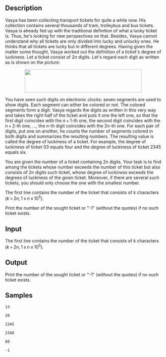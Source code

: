 ## Description

<div><p>Vasya has been collecting transport tickets for quite a while now. His collection contains several thousands of tram, trolleybus and bus tickets. Vasya is already fed up with the traditional definition of what a lucky ticket is. Thus, he's looking for new perspectives on that. Besides, Vasya cannot understand why all tickets are only divided into lucky and unlucky ones. He thinks that all tickets are lucky but in different degrees. Having given the matter some thought, Vasya worked out the definition of a ticket's <span class="tex-font-style-it">degree of luckiness</span>. Let a ticket consist of <span class="tex-span">2<i>n</i></span> digits. Let's regard each digit as written as is shown on the picture:</p><center> <img class="tex-graphics" height="75px" src="./25660/file/ugB6fCM6.png" style="max-width: 100.0%;max-height: 100.0%;" width="378px"> </center><p>You have seen such digits on electronic clocks: seven segments are used to show digits. Each segment can either be colored or not. The colored segments form a digit. Vasya regards the digits as written in this very way and takes the right half of the ticket and puts it one the left one, so that the first digit coincides with the <span class="tex-span"><i>n</i> + 1</span>-th one, the second digit coincides with the <span class="tex-span"><i>n</i> + 2</span>-th one, ..., the <span class="tex-span"><i>n</i></span>-th digit coincides with the <span class="tex-span">2<i>n</i></span>-th one. For each pair of digits, put one on another, he counts the number of segments colored in both digits and summarizes the resulting numbers. The resulting value is called the <span class="tex-font-style-it">degree of luckiness</span> of a ticket. For example, the degree of luckiness of ticket 03 equals four and the degree of luckiness of ticket 2345 equals six.</p><p>You are given the number of a ticket containing <span class="tex-span">2<i>n</i></span> digits. Your task is to find among the tickets whose number exceeds the number of this ticket but also consists of <span class="tex-span">2<i>n</i></span> digits such ticket, whose degree of luckiness exceeds the degrees of luckiness of the given ticket. Moreover, if there are several such tickets, you should only choose the one with the smallest number.</p></div><div class="input-specification"><p>The first line contains the number of the ticket that consists of <span class="tex-span"><i>k</i></span> characters (<span class="tex-span"><i>k</i> = 2<i>n</i>, 1 ≤ <i>n</i> ≤ 10<sup class="upper-index">5</sup></span>). </p></div><div class="output-specification"><p>Print the number of the sought ticket or "-1" (without the quotes) if no such ticket exists.</p></div>


## Input

<p>The first line contains the number of the ticket that consists of <span class="tex-span"><i>k</i></span> characters (<span class="tex-span"><i>k</i> = 2<i>n</i>, 1 ≤ <i>n</i> ≤ 10<sup class="upper-index">5</sup></span>). </p>


## Output

<p>Print the number of the sought ticket or "-1" (without the quotes) if no such ticket exists.</p>


## Samples

```input1
13

```

```output1
20

```






```input2
2345

```

```output2
2348

```






```input3
88

```

```output3
-1

```



